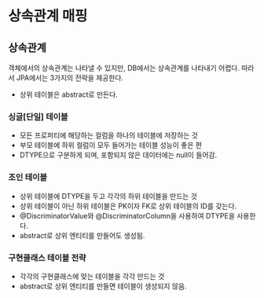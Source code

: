 # 상속관계 매핑

## 상속관계
객체에서의 상속관계는 나타낼 수 있지만, DB에서는 상속관계를 나타내기 어렵다.
따라서 JPA에서는 3가지의 전략을 제공한다.
- 상위 테이블은 abstract로 만든다.


### 싱글[단일] 테이블
- 모든 프로퍼티에 해당하는 컬럼을 하나의 테이블에 저장하는 것
- 부모 테이블에 하위 컬럼이 모두 들어가는 테이블 성능이 좋은 편
- DTYPE으로 구분하게 되며, 포함되지 않은 데이터에는 null이 들어감.

### 조인 테이블
- 상위 테이블에 DTYPE을 두고 각각의 하위 테이블을 만드는 것 
- 상위 테이블이 아닌 하위 테이블은 PK이자 FK로 상위 테이블의 ID를 갖는다.
- @DiscriminatorValue와  @DiscriminatorColumn을 사용하여 DTYPE을 사용한다.
- abstract로 상위 엔티티를 만들어도 생성됨.

### 구현클래스 테이블 전략
- 각각의 구현클래스에 맞는 테이블을 각각 만드는 것
- abstract로 상위 엔티티를 만들면 테이블이 생성되지 않음.